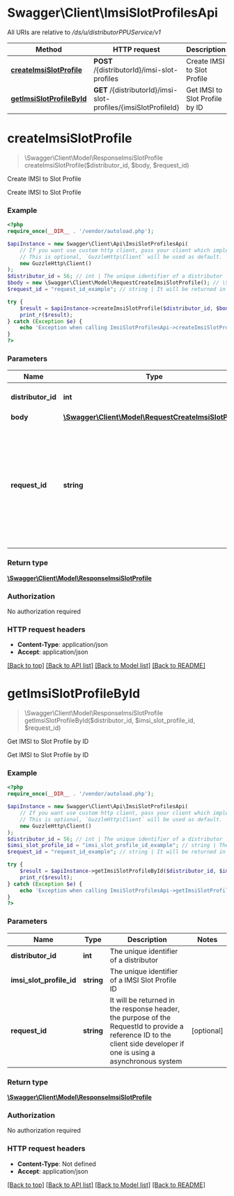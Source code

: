 # Swagger\Client\ImsiSlotProfilesApi

All URIs are relative to */ds/u/distributorPPUService/v1*

Method | HTTP request | Description
------------- | ------------- | -------------
[**createImsiSlotProfile**](ImsiSlotProfilesApi.md#createimsislotprofile) | **POST** /{distributorId}/imsi-slot-profiles | Create IMSI to Slot Profile
[**getImsiSlotProfileById**](ImsiSlotProfilesApi.md#getimsislotprofilebyid) | **GET** /{distributorId}/imsi-slot-profiles/{imsiSlotProfileId} | Get IMSI to Slot Profile by ID

# **createImsiSlotProfile**
> \Swagger\Client\Model\ResponseImsiSlotProfile createImsiSlotProfile($distributor_id, $body, $request_id)

Create IMSI to Slot Profile

Create IMSI to Slot Profile

### Example
```php
<?php
require_once(__DIR__ . '/vendor/autoload.php');

$apiInstance = new Swagger\Client\Api\ImsiSlotProfilesApi(
    // If you want use custom http client, pass your client which implements `GuzzleHttp\ClientInterface`.
    // This is optional, `GuzzleHttp\Client` will be used as default.
    new GuzzleHttp\Client()
);
$distributor_id = 56; // int | The unique identifier of a distributor
$body = new \Swagger\Client\Model\RequestCreateImsiSlotProfile(); // \Swagger\Client\Model\RequestCreateImsiSlotProfile | 
$request_id = "request_id_example"; // string | It will be returned in the response header, the purpose of the RequestId to provide a reference ID to the client side developer if one is using a asynchronous system

try {
    $result = $apiInstance->createImsiSlotProfile($distributor_id, $body, $request_id);
    print_r($result);
} catch (Exception $e) {
    echo 'Exception when calling ImsiSlotProfilesApi->createImsiSlotProfile: ', $e->getMessage(), PHP_EOL;
}
?>
```

### Parameters

Name | Type | Description  | Notes
------------- | ------------- | ------------- | -------------
 **distributor_id** | **int**| The unique identifier of a distributor |
 **body** | [**\Swagger\Client\Model\RequestCreateImsiSlotProfile**](../Model/RequestCreateImsiSlotProfile.md)|  | [optional]
 **request_id** | **string**| It will be returned in the response header, the purpose of the RequestId to provide a reference ID to the client side developer if one is using a asynchronous system | [optional]

### Return type

[**\Swagger\Client\Model\ResponseImsiSlotProfile**](../Model/ResponseImsiSlotProfile.md)

### Authorization

No authorization required

### HTTP request headers

 - **Content-Type**: application/json
 - **Accept**: application/json

[[Back to top]](#) [[Back to API list]](../../README.md#documentation-for-api-endpoints) [[Back to Model list]](../../README.md#documentation-for-models) [[Back to README]](../../README.md)

# **getImsiSlotProfileById**
> \Swagger\Client\Model\ResponseImsiSlotProfile getImsiSlotProfileById($distributor_id, $imsi_slot_profile_id, $request_id)

Get IMSI to Slot Profile by ID

Get IMSI to Slot Profile by ID

### Example
```php
<?php
require_once(__DIR__ . '/vendor/autoload.php');

$apiInstance = new Swagger\Client\Api\ImsiSlotProfilesApi(
    // If you want use custom http client, pass your client which implements `GuzzleHttp\ClientInterface`.
    // This is optional, `GuzzleHttp\Client` will be used as default.
    new GuzzleHttp\Client()
);
$distributor_id = 56; // int | The unique identifier of a distributor
$imsi_slot_profile_id = "imsi_slot_profile_id_example"; // string | The unique identifier of a IMSI Slot Profile ID
$request_id = "request_id_example"; // string | It will be returned in the response header, the purpose of the RequestId to provide a reference ID to the client side developer if one is using a asynchronous system

try {
    $result = $apiInstance->getImsiSlotProfileById($distributor_id, $imsi_slot_profile_id, $request_id);
    print_r($result);
} catch (Exception $e) {
    echo 'Exception when calling ImsiSlotProfilesApi->getImsiSlotProfileById: ', $e->getMessage(), PHP_EOL;
}
?>
```

### Parameters

Name | Type | Description  | Notes
------------- | ------------- | ------------- | -------------
 **distributor_id** | **int**| The unique identifier of a distributor |
 **imsi_slot_profile_id** | **string**| The unique identifier of a IMSI Slot Profile ID |
 **request_id** | **string**| It will be returned in the response header, the purpose of the RequestId to provide a reference ID to the client side developer if one is using a asynchronous system | [optional]

### Return type

[**\Swagger\Client\Model\ResponseImsiSlotProfile**](../Model/ResponseImsiSlotProfile.md)

### Authorization

No authorization required

### HTTP request headers

 - **Content-Type**: Not defined
 - **Accept**: application/json

[[Back to top]](#) [[Back to API list]](../../README.md#documentation-for-api-endpoints) [[Back to Model list]](../../README.md#documentation-for-models) [[Back to README]](../../README.md)

